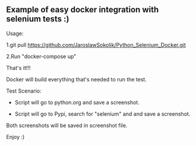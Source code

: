 ## **Example of easy docker integration with selenium tests :)**

Usage:

1.git pull https://github.com/JaroslawSokolik/Python_Selenium_Docker.git

2.Run "docker-compose up"

That's it!!!

Docker will build everything that's needed to run the test.

Test Scenario:

- Script will go to python.org and save a screenshot.

- Script will go to Pypi, search for "selenium" and and save a screenshot.

Both screenshots will be saved in screenshot file.

Enjoy :)

